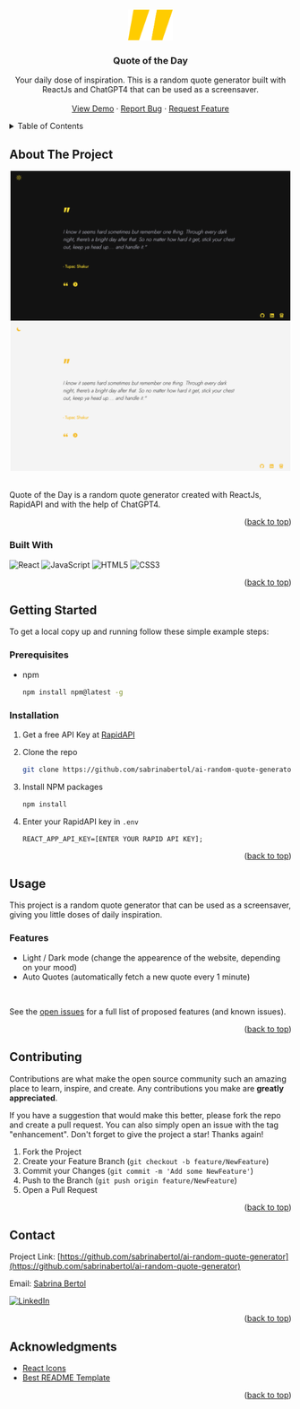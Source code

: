 <a name="readme-top"></a>

<br />
<div align="center">
  <a href="https://github.com/sabrinabertol/ai-random-quote-generator">
    <img src="./public/aspa.png" alt="Logo" width="80" height="55">
  </a>

<h3 align="center">Quote of the Day</h3>

  <p align="center">
    Your daily dose of inspiration. This is a random quote generator built with ReactJs and ChatGPT4 that can be used as a screensaver. 
    <br />
    <br />
    <a href="https://sabrinabertol.github.io/ai-random-quote-generator/">View Demo</a>
    ·
    <a href="https://github.com/sabrinabertol/ai-random-quote-generator/issues">Report Bug</a>
    ·
    <a href="https://github.com/sabrinabertol/ai-random-quote-generator/issues">Request Feature</a>
  </p>
</div>


<details>
  <summary>Table of Contents</summary>
  <ol>
    <li>
      <a href="#about-the-project">About The Project</a>
      <ul>
        <li><a href="#built-with">Built With</a></li>
      </ul>
    </li>
    <li>
      <a href="#getting-started">Getting Started</a>
      <ul>
        <li><a href="#prerequisites">Prerequisites</a></li>
        <li><a href="#installation">Installation</a></li>
      </ul>
    </li>
    <li><a href="#usage">Usage</a></li>
        <ul>
        <li><a href="#features">Features</a></li>
      </ul>
    <li><a href="#contributing">Contributing</a></li>
    <li><a href="#contact">Contact</a></li>
    <li><a href="#acknowledgments">Acknowledgments</a></li>
  </ol>
</details>


## About The Project

<div align="center">
    <img src="./public/dark.png" alt="Logo" width="500" height="auto">
    <img src="./public/light.png" alt="Logo" width="500" height="auto">
</div>
<br>

Quote of the Day is a random quote generator created with ReactJs, RapidAPI and with the help of ChatGPT4. 

<p align="right">(<a href="#readme-top">back to top</a>)</p>


### Built With

![React](https://img.shields.io/badge/react-%2320232a.svg?style=for-the-badge&logo=react&logoColor=%2361DAFB)
![JavaScript](https://img.shields.io/badge/javascript-%23323330.svg?style=for-the-badge&logo=javascript&logoColor=%23F7DF1E)
![HTML5](https://img.shields.io/badge/html5-%23E34F26.svg?style=for-the-badge&logo=html5&logoColor=white)
![CSS3](https://img.shields.io/badge/css3-%231572B6.svg?style=for-the-badge&logo=css3&logoColor=white)

<p align="right">(<a href="#readme-top">back to top</a>)</p>


## Getting Started

To get a local copy up and running follow these simple example steps:


### Prerequisites

* npm

  ```sh
  npm install npm@latest -g
  ```

### Installation

1. Get a free API Key at [RapidAPI](https://rapidapi.com/)


2. Clone the repo
   ```sh
   git clone https://github.com/sabrinabertol/ai-random-quote-generator.git
   ```


3. Install NPM packages
   ```sh
   npm install
   ```


4. Enter your RapidAPI key in `.env`
   ```
   REACT_APP_API_KEY=[ENTER YOUR RAPID API KEY];
   ```


<p align="right">(<a href="#readme-top">back to top</a>)</p>


## Usage

This project is a random quote generator that can be used as a screensaver, giving you little doses of daily inspiration. 

### Features

* Light / Dark mode (change the appearence of the website, depending on your mood)
* Auto Quotes (automatically fetch a new quote every 1 minute)

<br>

See the [open issues](https://github.com/sabrinabertol/ai-random-quote-generator/issues) for a full list of proposed features (and known issues).

<p align="right">(<a href="#readme-top">back to top</a>)</p>


## Contributing

Contributions are what make the open source community such an amazing place to learn, inspire, and create. Any contributions you make are **greatly appreciated**.

If you have a suggestion that would make this better, please fork the repo and create a pull request. You can also simply open an issue with the tag "enhancement".
Don't forget to give the project a star! Thanks again!

1. Fork the Project
2. Create your Feature Branch (`git checkout -b feature/NewFeature`)
3. Commit your Changes (`git commit -m 'Add some NewFeature'`)
4. Push to the Branch (`git push origin feature/NewFeature`)
5. Open a Pull Request

<p align="right">(<a href="#readme-top">back to top</a>)</p>


## Contact

Project Link: [https://github.com/sabrinabertol/ai-random-quote-generator](https://github.com/sabrinabertol/ai-random-quote-generator)

Email: [Sabrina Bertol](bertol.sabrina@gmail.com)

[![LinkedIn][linkedin-shield]][linkedin-url]

<p align="right">(<a href="#readme-top">back to top</a>)</p>


## Acknowledgments

* [React Icons](https://react-icons.github.io/react-icons/)
* [Best README Template](https://github.com/othneildrew/Best-README-Template/tree/master)

<p align="right">(<a href="#readme-top">back to top</a>)</p>


[contributors-shield]: https://img.shields.io/github/contributors/sabrinabertol/ai-random-quote-generator.svg?style=for-the-badge
[contributors-url]: https://github.com/sabrinabertol/ai-random-quote-generator/graphs/contributors
[forks-shield]: https://img.shields.io/github/forks/sabrinabertol/ai-random-quote-generator.svg?style=for-the-badge
[forks-url]: https://github.com/sabrinabertol/ai-random-quote-generator/network/members
[stars-shield]: https://img.shields.io/github/stars/sabrinabertol/ai-random-quote-generator.svg?style=for-the-badge
[stars-url]: https://github.com/sabrinabertol/ai-random-quote-generator/stargazers
[issues-shield]: https://img.shields.io/github/issues/sabrinabertol/ai-random-quote-generator.svg?style=for-the-badge
[issues-url]: https://github.com/sabrinabertol/ai-random-quote-generator/issues
[license-shield]: https://img.shields.io/github/license/sabrinabertol/ai-random-quote-generator.svg?style=for-the-badge
[license-url]: https://github.com/sabrinabertol/ai-random-quote-generator/blob/master/LICENSE.txt
[linkedin-shield]: https://img.shields.io/badge/-LinkedIn-black.svg?style=for-the-badge&logo=linkedin&colorB=555
[linkedin-url]: https://linkedin.com/in/sabrinabertol